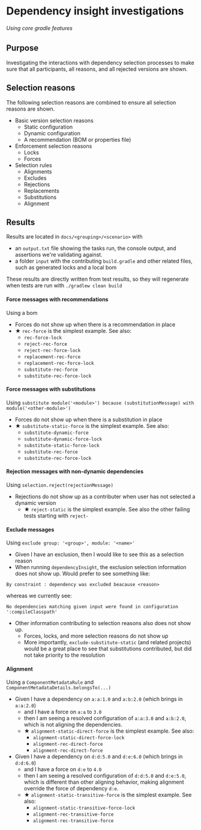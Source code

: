 # Dependency insight investigations 
###### Using core gradle features

## Purpose
Investigating the interactions with dependency selection processes to make sure that all participants, all reasons, and all rejected versions are shown. 

## Selection reasons
The following selection reasons are combined to ensure all selection reasons are shown. 

- Basic version selection reasons
    - Static configuration
    - Dynamic configuration
    - A recommendation (BOM or properties file)
- Enforcement selection reasons
    - Locks
    - Forces
- Selection rules
    - Alignments 
    - Excludes
    - Rejections
    - Replacements
    - Substitutions
    - Alignment

## Results

Results are located in `docs/<grouping>/<scenario>` with 
- an `output.txt` file showing the tasks run, the console output, and assertions we're validating against.
- a folder `input` with the contributing `build.gradle` and other related files, such as generated locks and a local bom 

These results are directly written from test results, so they will regenerate when tests are run with `./gradlew clean build`

#### Force messages with recommendations
Using a bom 
- Forces do not show up when there is a recommendation in place
- ★ `rec-force` is the simplest example. See also:
    - `rec-force-lock`
    - `reject-rec-force`
    - `reject-rec-force-lock`
    - `replacement-rec-force`
    - `replacement-rec-force-lock`
    - `substitute-rec-force`
    - `substitute-rec-force-lock`

#### Force messages with substitutions
Using `substitute module('<module>') because (substitutionMessage) with module('<other-module>')`
- Forces do not show up when there is a substitution in place
- ★ `substitute-static-force` is the simplest example. See also:
    - `substitute-dynamic-force`
    - `substitute-dynamic-force-lock`
    - `substitute-static-force-lock`
    - `substitute-rec-force`
    - `substitute-rec-force-lock`

#### Rejection messages with non-dynamic dependencies
Using `selection.reject(rejectionMessage)`
- Rejections do not show up as a contributer when user has not selected a dynamic version
    - ★ `reject-static` is the simplest example. See also the other failing tests starting with `reject-`

#### Exclude messages
Using `exclude group: '<group>', module: '<name>'`
- Given I have an exclusion, then I would like to see this as a selection reason
- When running `dependencyInsight`, the exclusion selection information does not show up. Would prefer to see something like:
 ```
By constraint : dependency was excluded beacause <reason>
 ```
 whereas we currently see: 
```
No dependencies matching given input were found in configuration ':compileClasspath'
```
- Other information contributing to selection reasons also does not show up.
    - Forces, locks, and more selection reasons do not show up 
    - More importantly, `exclude-substitute-static` (and related projects) would be a great place to see that substitutions contributed, but did not take priority to the resolution
#### Alignment
Using a `ComponentMetadataRule` and `ComponentMetadataDetails.belongsTo(...)`
- Given I have a dependency on `a:a:1.0` and `a:b:2.0` (which brings in `a:a:2.0`)
    - and I have a force on `a:a` to `3.0` 
    - then I am seeing a resolved configuration of `a:a:3.0` and `a:b:2.0`, which is not aligning the dependencies.
    - ★ `alignment-static-direct-force` is the simplest example. See also:
        - `alignment-static-direct-force-lock`
        - `alignment-rec-direct-force`
        - `alignment-rec-direct-force`
- Given I have a dependency on `d:d:5.0` and `d:e:6.0` (which brings in `d:d:6.0`)
    - and I have a force on `d:e` to `4.0` 
    - then I am seeing a resolved configuration of `d:d:5.0` and `d:e:5.0`, which is different than other aligning behavior, making alignment override the force of dependency `d:e`.
    - ★ `alignment-static-transitive-force` is the simplest example. See also:
        - `alignment-static-transitive-force-lock`
        - `alignment-rec-transitive-force`
        - `alignment-rec-transitive-force`
